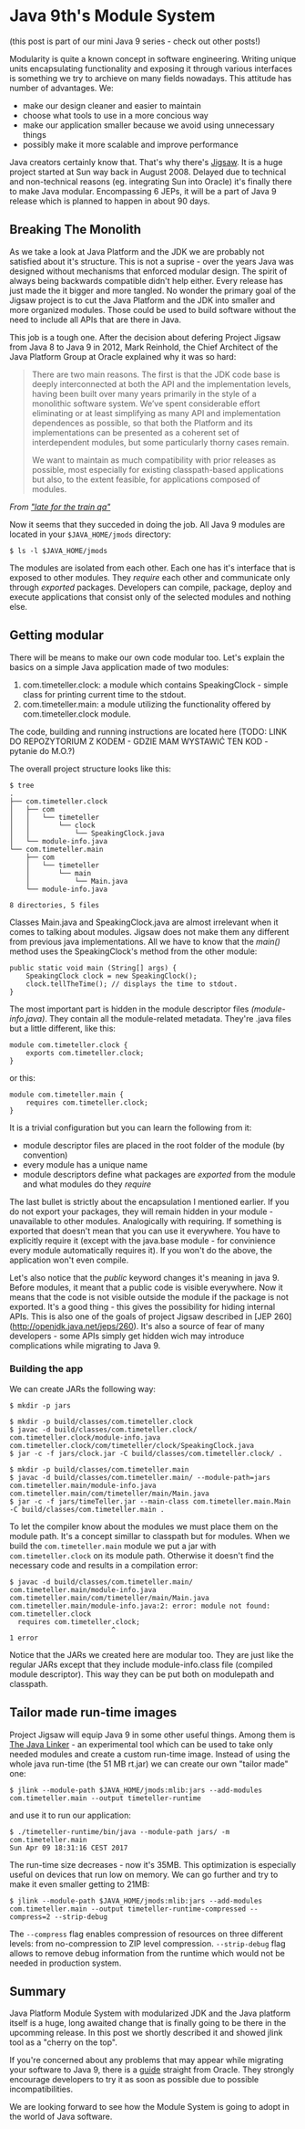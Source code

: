 # Java 9th's Module System

(this post is part of our mini Java 9 series - check out other posts!)

Modularity is quite a known concept in software engineering. Writing unique units encapsulating functionality and exposing it through various interfaces is something we try to archieve on many fields nowadays. This attitude has number of advantages. We:
 	
 - make our design cleaner and easier to maintain
 - choose what tools to use in a more concious way
 - make our application smaller because we avoid using unnecessary things
 - possibly make it more scalable and improve performance

Java creators certainly know that. That's why there's [Jigsaw](http://openjdk.java.net/projects/jigsaw/). It is a huge project started at Sun way back in August 2008. Delayed due to technical and non-technical reasons (eg. integrating Sun into Oracle) it's finally there to make Java modular. Encompassing 6 JEPs, it will be a part of Java 9 release which is planned to happen in about 90 days. 

## Breaking The Monolith

As we take a look at Java Platform and the JDK we are probably not satisfied about it's structure. This is not a suprise - over the years Java was designed without mechanisms that enforced modular design. The spirit of always being backwards compatible didn't help either. Every release has just made the it bigger and more tangled. No wonder the primary goal of the Jigsaw project is to cut the Java Platform and the JDK into smaller and more organized modules. Those could be used to build software without the need to include all APIs that are there in Java.

This job is a tough one. After the decision about defering Project Jigsaw from Java 8 to Java 9 in 2012, Mark Reinhold, the Chief Architect of the Java Platform Group at Oracle explained why it was so hard:

>There are two main reasons. The first is that the JDK code base is deeply interconnected at both the API and the implementation levels, having been built over many years primarily in the style of a monolithic software system. We’ve spent considerable effort eliminating or at least simplifying as many API and implementation dependences as possible, so that both the Platform and its implementations can be presented as a coherent set of interdependent modules, but some particularly thorny cases remain.
>
>We want to maintain as much compatibility with prior releases as possible, most especially for existing classpath-based applications but also, to the extent feasible, for applications composed of modules.

_From ["late for the train qa"](http://mreinhold.org/blog/late-for-the-train-qa)_

Now it seems that they succeded in doing the job. All Java 9 modules are located in your `$JAVA_HOME/jmods` directory:

```
$ ls -l $JAVA_HOME/jmods
```

The modules are isolated from each other. Each one has it's interface that is exposed to other modules. They _require_ each other and communicate only through _exported_ packages. Developers can compile, package, deploy and execute applications that consist only of the selected modules and nothing else.

## Getting modular

There will be means to make our own code modular too. Let's explain the basics on a simple Java application made of two modules:
	
1. com.timeteller.clock: a module which contains SpeakingClock - simple class for printing current time to the stdout.
2. com.timeteller.main: a module utilizing the functionality offered by com.timeteller.clock module.

The code, building and running instructions are located here 
(TODO: LINK DO REPOZYTORIUM Z KODEM - GDZIE MAM WYSTAWIĆ TEN KOD - pytanie do M.O.?)

The overall project structure looks like this: 

```
$ tree
.
├── com.timeteller.clock
│   ├── com
│   │   └── timeteller
│   │       └── clock
│   │           └── SpeakingClock.java
│   └── module-info.java
└── com.timeteller.main
    ├── com
    │   └── timeteller
    │       └── main
    │           └── Main.java
    └── module-info.java

8 directories, 5 files
```

Classes Main.java and SpeakingClock.java are almost irrelevant when it comes to talking about modules. Jigsaw does not make them any different from previous java implementations. All we have to know that the _main()_ method uses the SpeakingClock's method from the other module: 

```
public static void main (String[] args) {
    SpeakingClock clock = new SpeakingClock();
    clock.tellTheTime(); // displays the time to stdout.
}
```

The most important part is hidden in the module descriptor files _(module-info.java)_. They contain all the module-related metadata. They're .java files but a little different, like this:

```
module com.timeteller.clock {
    exports com.timeteller.clock;
}

```
or this:

```
module com.timeteller.main {
    requires com.timeteller.clock;
}

```

It is a trivial configuration but you can learn the following from it:

- module descriptor files are placed in the root folder of the module (by convention)	 
- every module has a unique name
- module descriptors define what packages are _exported_ from the module and what modules do they _require_

The last bullet is strictly about the encapsulation I mentioned earlier. If you do not export your packages, they will remain hidden in your module -  unavailable to other modules. Analogically with requiring. If something is exported that doesn't mean that you can use it everywhere. You have to explicitly require it (except with the java.base module - for convinience every module automatically requires it). If you won't do the above, the application won't even compile.

Let's also notice that the _public_ keyword changes it's meaning in java 9. Before modules, it meant that a public code is visible everywhere. Now it means that the code is not visible outside the module if the package is not exported. It's a good thing - this gives the possibility for hiding internal APIs. This is also one of the goals of project Jigsaw described in [JEP 260] (http://openjdk.java.net/jeps/260). It's also a source of fear of many developers - some APIs simply get hidden wich may introduce complications while migrating to Java 9.

### Building the app
	
We can create JARs the following way:

```
$ mkdir -p jars

$ mkdir -p build/classes/com.timeteller.clock
$ javac -d build/classes/com.timeteller.clock/ com.timeteller.clock/module-info.java com.timeteller.clock/com/timeteller/clock/SpeakingClock.java
$ jar -c -f jars/clock.jar -C build/classes/com.timeteller.clock/ .

$ mkdir -p build/classes/com.timeteller.main
$ javac -d build/classes/com.timeteller.main/ --module-path=jars com.timeteller.main/module-info.java com.timeteller.main/com/timeteller/main/Main.java
$ jar -c -f jars/timeTeller.jar --main-class com.timeteller.main.Main -C build/classes/com.timeteller.main .

```

To let the compiler know about the modules we must place them on the module path. It's a concept simillar to classpath but for modules. When we build the `com.timeteller.main` module we put a jar with `com.timeteller.clock` on its module path. Otherwise it doesn't find the necessary code and results in a compilation error:

```
$ javac -d build/classes/com.timeteller.main/ com.timeteller.main/module-info.java com.timeteller.main/com/timeteller/main/Main.java
com.timeteller.main/module-info.java:2: error: module not found: com.timeteller.clock
  requires com.timeteller.clock;
                         ^
1 error
```

Notice that the JARs we created here are modular too. They are just like the regular JARs except that they include module-info.class file (compiled module descriptor). This way they can be put both on modulepath and classpath.

## Tailor made run-time images

Project Jigsaw will equip Java 9 in some other useful things. Among them is [The Java Linker](http://openjdk.java.net/jeps/282) - an experimental tool which can be used to take only needed modules and create a custom run-time image. Instead of using the whole java run-time (the 51 MB rt.jar) we can create our own "tailor made" one:

```
$ jlink --module-path $JAVA_HOME/jmods:mlib:jars --add-modules com.timeteller.main --output timeteller-runtime
```

and use it to run our application:

```
$ ./timeteller-runtime/bin/java --module-path jars/ -m com.timeteller.main
Sun Apr 09 18:31:16 CEST 2017

```
The run-time size decreases - now it's 35MB. This optimization is especially useful on devices that run low on memory. We can go further and try to make it even smaller getting to 21MB:

```
$ jlink --module-path $JAVA_HOME/jmods:mlib:jars --add-modules com.timeteller.main --output timeteller-runtime-compressed --compress=2 --strip-debug
```

The `--compress` flag enables compression of resources on three different levels: from no-compression to ZIP level compression. `--strip-debug` flag allows to remove debug information from the runtime which would not be needed in production system. 


## Summary

Java Platform Module System with modularized JDK and the Java platform itself is a huge, long awaited change that is finally going to be there in the upcomming release. In this post we shortly described it and showed jlink tool as a "cherry on the top". 

If you're concerned about any problems that may appear while migrating your software to Java 9, there is a [guide](https://docs.oracle.com/javase/9/migrate/toc.htm#JSMIG-GUID-7744EF96-5899-4FB2-B34E-86D49B2E89B6) straight from Oracle. They strongly encourage developers to try it as soon as possible due to possible incompatibilities. 

We are looking forward to see how the Module System is going to adopt in the world of Java software. 



